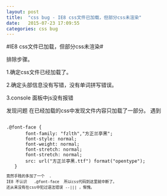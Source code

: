 ```yaml
---
layout: post
title:  "css bug - IE8 css文件已加载，但部分css未渲染"
date:   2015-07-23 17:09:55
categories: css bug
---
```


#IE8 css文件已加载，但部分css未渲染#

排除步骤。

1.确定css文件已经加载了。

2.确定头部信息没有写错，没有单词拼写错误。

3.console 面板中js没有报错

发现问题
在已经加载的css中发现文件内容只加载了一部分。
遇到
<pre><code>
.@font-face {
       font-family: "fzlth","方正兰亭黑";
       font-style: normal;
       font-weight: normal;
       font-stretch: normal;
       font-stretch: normal;
       src: url("方正兰亭黑.ttf") format("opentype");
   }<code><pre>
竟然手贱的多加了一个  .    
IE8 不认识   .@font-face  所以css代码到这里就中断了。
还从来没有在css中犯过语法错误 --||| ，惭愧。

